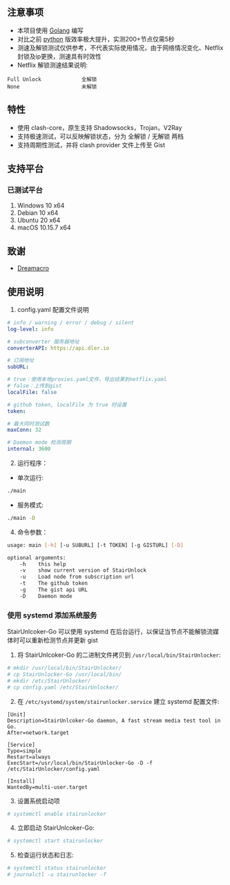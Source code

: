 ## 注意事项

- 本项目使用 [Golang](https://go.dev/) 编写
- 对比之前 [python](https://github.com/thank243/StairUnlocker) 版效率极大提升，实测200+节点仅需5秒
- 测速及解锁测试仅供参考，不代表实际使用情况，由于网络情况变化、Netflix封锁及ip更换，测速具有时效性
- Netflix 解锁测速结果说明:

~~~~text
Full Unlock             全解锁
None                    未解锁
~~~~

## 特性

- 使用 clash-core，原生支持 Shadowsocks，Trojan，V2Ray
- 支持极速测试，可以反映解锁状态，分为 全解锁 / 无解锁 两档
- 支持周期性测试，并将 clash provider 文件上传至 Gist

## 支持平台

### 已测试平台

1. Windows 10 x64
2. Debian 10 x64
3. Ubuntu 20 x64
4. macOS 10.15.7 x64

## 致谢

- [Dreamacro](https://github.com/Dreamacro/clash)

## 使用说明

1. config.yaml 配置文件说明

~~~~yaml
# info / warning / error / debug / silent
log-level: info

# subconverter 服务器地址
converterAPI: https://api.dler.io

# 订阅地址
subURL:

# true：使用本地proxies.yaml文件，导出结果到netflix.yaml
# false：上传到gist
localFile: false

# github token, localFile 为 true 时设置
token:

# 最大同时测试数
maxConn: 32

# Daemon mode 检测周期
internal: 3600
~~~~

2. 运行程序：

- 单次运行:

~~~~bash
./main
~~~~

- 服务模式:

~~~~bash
./main -D
~~~~

4. 命令参数：

~~~~bash
usage: main [-h] [-u SUBURL] [-t TOKEN] [-g GISTURL] [-D]

optional arguments:
    -h    this help
    -v    show current version of StairUnlock
    -u    Load node from subscription url
    -t    The github token
    -g    The gist api URL
    -D    Daemon mode 

~~~~

### 使用 systemd 添加系统服务

StairUnlcoker-Go 可以使用 systemd 在后台运行，以保证当节点不能解锁流媒体时可以重新检测节点并更新 gist

1. 将 StairUnlcoker-Go 的二进制文件拷贝到 `/usr/local/bin/StairUnlocker`:

~~~~bash
# mkdir /usr/local/bin/StairUnlocker/
# cp StairUnlocker-Go /usr/local/bin/
# mkdir /etc/StairUnlocker/
# cp config.yaml /etc/StairUnlocker/
~~~~

2. 在 `/etc/systemd/system/stairunlocker.service` 建立 systemd 配置文件:

~~~~systemd
[Unit]
Description=StairUnlcoker-Go daemon, A fast stream media test tool in Go.
After=network.target

[Service]
Type=simple
Restart=always
ExecStart=/usr/local/bin/StairUnlocker-Go -D -f /etc/StairUnlocker/config.yaml

[Install]
WantedBy=multi-user.target
~~~~

3. 设置系统启动项

~~~~bash
# systemctl enable stairunlocker
~~~~

4. 立即启动 StairUnlcoker-Go:

~~~~bash
# systemctl start stairunlocker
~~~~

5. 检查运行状态和日志:

~~~~bash
# systemctl status stairunlocker
# journalctl -u stairunlocker -f
~~~~